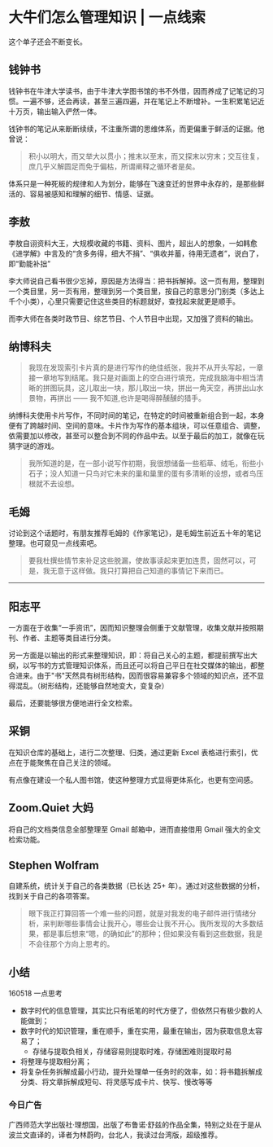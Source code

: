 # 大牛们怎么管理知识 | 一点线索

这个单子还会不断变长。

## 钱钟书

钱钟书在牛津大学读书，由于牛津大学图书馆的书不外借，因而养成了记笔记的习惯。一遍不够，还会再读，甚至三遍四遍，并在笔记上不断增补。一生积累笔记近十万页，输出输入俨然一体。

钱钟书的笔记从来断断续续，不注重所谓的思维体系，而更偏重于鲜活的证据。他曾说：

> 积小以明大，而又举大以贯小；推末以至末，而又探末以穷末；交互往复，庶几乎义解圆足而免于偏枯，所谓阐释之循环者是矣。

体系只是一种死板的规律和人为划分，能够在飞速变迁的世界中永存的，是那些鲜活的、容易被感知和理解的细节、情感、证据。

## 李敖

李敖自诩资料大王，大规模收藏的书籍、资料、图片，超出人的想象，一如韩愈《进学解》中言及的“贪多务得，细大不捐”、“俱收并蓄，待用无遗者”，说白了，即“勤能补拙”

李大师说自己看书很少忘掉，原因是方法得当：把书拆解掉。这一页有用，整理到一个类目里，另一页有用，整理到另一个类目里，按自己的意思分门别类（多达上千个小类），心里只需要记住这些类目的标题就好，查找起来就更是顺手。

而李大师在各类时政节目、综艺节目、个人节目中出现，又加强了资料的输出。

## 纳博科夫

> 我现在发现索引卡片真的是进行写作的绝佳纸张，我并不从开头写起，一章接一章地写到结尾。我只是对画面上的空白进行填充，完成我脑海中相当清晰的拼图玩具，这儿取出一块，那儿取出一块，拼出一角天空，再拼出山水景物，再拼出 —— 我不知道,也许是喝得醉醺醺的猎手。

纳博科夫使用卡片写作，不同时间的笔记，在特定的时间被重新组合到一起，本身便有了跨越时间、空间的意味。卡片作为写作的基本组块，可以任意组合、调整，依需要加以修改，甚至可以整合到不同的作品中去。以至于最后的加工，就像在玩猜字谜的游戏。

> 我所知道的是，在一部小说写作初期，我很想储备一些稻草、绒毛，衔些小石子；没人知道一只鸟对它未来的巢和巢里的蛋有多清晰的设想，或者鸟压根就不去设想。

## 毛姆

讨论到这个话题时，有朋友推荐毛姆的《作家笔记》，是毛姆生前近五十年的笔记整理。也可窥见一点线索吧。

> 要我杜撰些情节来补足这些脱漏，使故事读起来更加连贯，固然可以，可是，我无意于这样做。我只打算把自己知道的事情记下来而已。


------


## 阳志平

一方面在于收集“一手资讯”，因而知识整理会侧重于文献管理，收集文献并按照期刊、作者、主题等类目进行分类。

另一方面是以输出的形式来整理知识，即：将自己关心的主题，都提前撰写出大纲，以写书的方式管理知识体系，而且还可以将自己平日在社交媒体的输出，都整合进来。由于"书"天然具有树形结构，因而很容易兼容多个领域的知识点，还不显得混乱。（树形结构，还能够自然地变大，变复杂）

最后，还要能够很方便地进行全文检索。

## 采铜

在知识仓库的基础上，进行二次整理、归类，通过更新 Excel 表格进行索引，优点在于能聚焦在自己关注的领域。

有点像在建设一个私人图书馆，使这种整理方式显得更体系化，也更有空间感。

## Zoom.Quiet 大妈

将自己的文档类信息全部整理至 Gmail 邮箱中，进而直接借用 Gmail 强大的全文检索功能。

## Stephen Wolfram

自建系统，统计关于自己的各类数据（已长达 25+ 年）。通过对这些数据的分析，找到关于自己的各项答案。

> 眼下我正打算回答一个难一些的问题，就是对我发的电子邮件进行情绪分析，来判断哪些事情会让我开心，哪些会让我不开心。我所发现的大多数结果，都是事后想来“嗯，的确如此”的那种；但如果没有看到这些数据，我是不会往那个方向上思考的。

## 小结

160518 一点思考

- 数字时代的信息管理，其实比只有纸笔的时代方便了，但依然只有极少数的人能做到；
- 数字时代的知识管理，重在顺手，重在实用，最重在输出，因为获取信息太容易了；
  - 存储与提取负相关，存储容易则提取时难，存储困难则提取时易
- 将整理与提取相分离；
- 将复杂任务拆解成最小行动，提升处理单一任务时的效率，如：将书籍拆解成分类、将文章拆解成短句、将灵感写成卡片、快写、慢改等等

### 今日广告

广西师范大学出版社·理想国，出版了布鲁诺·舒兹的作品全集，特别之处在于是从波兰文直译的，译者为林蔚昀，台北人，我读过台湾版，超级推荐。
